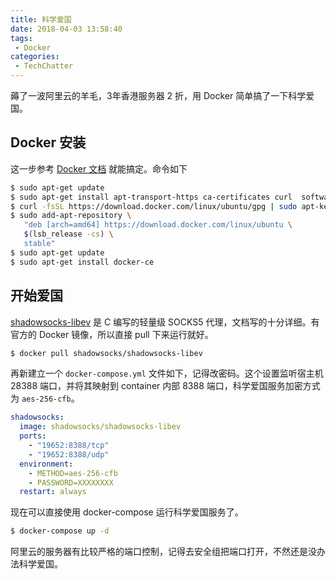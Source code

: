 ```yaml
---
title: 科学爱国
date: 2018-04-03 13:58:40
tags:
 - Docker
categories:
 - TechChatter
---
```


薅了一波阿里云的羊毛，3年香港服务器 2 折，用 Docker 简单搞了一下科学爱国。

<!--more-->

## Docker 安装

这一步参考 [Docker 文档](https://docs.docker.com/install/linux/docker-ce/ubuntu/) 就能搞定。命令如下

~~~bash
$ sudo apt-get update
$ sudo apt-get install apt-transport-https ca-certificates curl  software-properties-common
$ curl -fsSL https://download.docker.com/linux/ubuntu/gpg | sudo apt-key add -
$ sudo add-apt-repository \
   "deb [arch=amd64] https://download.docker.com/linux/ubuntu \
   $(lsb_release -cs) \
   stable"
$ sudo apt-get update
$ sudo apt-get install docker-ce
~~~

## 开始爱国

[shadowsocks-libev](https://github.com/shadowsocks/shadowsocks-libev) 是 C 编写的轻量级 SOCKS5 代理，文档写的十分详细。有官方的 Docker 镜像，所以直接 pull 下来运行就好。

~~~bash
$ docker pull shadowsocks/shadowsocks-libev
~~~

再新建立一个 `docker-compose.yml` 文件如下，记得改密码。这个设置监听宿主机 28388 端口，并将其映射到 container 内部 8388 端口，科学爱国服务加密方式为 `aes-256-cfb`。

~~~yml
shadowsocks:
  image: shadowsocks/shadowsocks-libev
  ports:
    - "19652:8388/tcp"
    - "19652:8388/udp"
  environment:
    - METHOD=aes-256-cfb
    - PASSWORD=XXXXXXXX
  restart: always
~~~

现在可以直接使用 docker-compose 运行科学爱国服务了。

~~~bash
$ docker-compose up -d
~~~

阿里云的服务器有比较严格的端口控制，记得去安全组把端口打开，不然还是没办法科学爱国。

